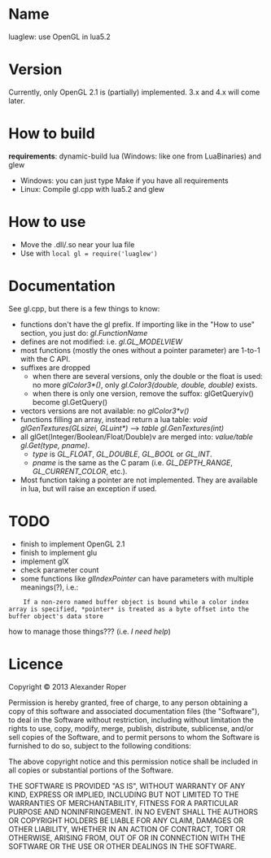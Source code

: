 Name
====

luaglew: use OpenGL in lua5.2

Version
=======

Currently, only OpenGL 2.1 is (partially) implemented.
3.x and 4.x will come later.

How to build
============

**requirements**: dynamic-build lua (Windows: like one from LuaBinaries) and glew

* Windows: you can just type Make if you have all requirements
* Linux: Compile gl.cpp with lua5.2 and glew

How to use
==========

* Move the .dll/.so near your lua file
* Use with `local gl = require('luaglew')`

Documentation
=============

See gl.cpp, but there is a few things to know:

* functions don't have the gl prefix. If importing like in the "How to use" section, you just do: *gl.FunctionName*
* defines are not modified: i.e. *gl.GL_MODELVIEW*
* most functions (mostly the ones without a pointer parameter) are 1-to-1 with the C API.
* suffixes are dropped
    * when there are several versions, only the double or the float is used: no more *glColor3\*()*, only *gl.Color3(double, double, double)* exists.
    * when there is only one version, remove the suffox: glGetQueryiv() become gl.GetQuery()
* vectors versions are not available: no *glColor3\*v()*
* functions filling an array, instead return a lua table: *void glGenTextures(GLsizei, GLuint\*)* --> *table gl.GenTextures(int)*
* all glGet(Integer/Boolean/Float/Double)v are merged into: *value/table gl.Get(type, pname)*.
    * *type* is *GL\_FLOAT*, *GL\_DOUBLE*, *GL\_BOOL* or *GL\_INT*.
    * *pname* is the same as the C param (i.e. *GL_DEPTH_RANGE*, *GL_CURRENT_COLOR*, etc.).
* Most function taking a pointer are not implemented. They are available in lua, but will raise an exception if used.

TODO
====

* finish to implement OpenGL 2.1
* finish to implement glu
* implement glX
* check parameter count
* some functions like *glIndexPointer* can have parameters with multiple meanings(?), i.e.:
```
	If a non-zero named buffer object is bound while a color index array is specified, *pointer* is treated as a byte offset into the buffer object's data store
```
how to manage those things??? (i.e. *I need help*)

Licence
=======

Copyright © 2013 Alexander Roper

Permission is hereby granted, free of charge, to any person obtaining a copy of this software and associated documentation files (the "Software"), to deal in the Software without restriction, including without limitation the rights to use, copy, modify, merge, publish, distribute, sublicense, and/or sell copies of the Software, and to permit persons to whom the Software is furnished to do so, subject to the following conditions:

The above copyright notice and this permission notice shall be included in all copies or substantial portions of the Software.

THE SOFTWARE IS PROVIDED "AS IS", WITHOUT WARRANTY OF ANY KIND, EXPRESS OR IMPLIED, INCLUDING BUT NOT LIMITED TO THE WARRANTIES OF MERCHANTABILITY, FITNESS FOR A PARTICULAR PURPOSE AND NONINFRINGEMENT. IN NO EVENT SHALL THE AUTHORS OR COPYRIGHT HOLDERS BE LIABLE FOR ANY CLAIM, DAMAGES OR OTHER LIABILITY, WHETHER IN AN ACTION OF CONTRACT, TORT OR OTHERWISE, ARISING FROM, OUT OF OR IN CONNECTION WITH THE SOFTWARE OR THE USE OR OTHER DEALINGS IN THE SOFTWARE.